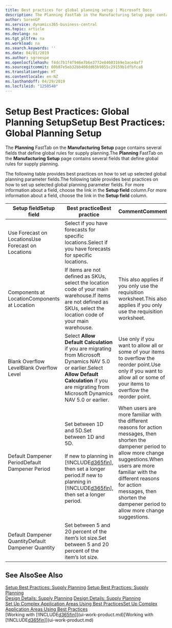 ```yaml
---
title: Best practices for global planning setup | Microsoft Docs
description: The Planning FastTab in the Manufacturing Setup page contains several fields that define global rules for supply planning.
author: SorenGP
ms.service: dynamics365-business-central
ms.topic: article
ms.devlang: na
ms.tgt_pltfrm: na
ms.workload: na
ms.search.keywords: ''
ms.date: 04/01/2019
ms.author: sgroespe
ms.openlocfilehash: f4dc7b1f4f946e7b6e3772e84603169e3ace4af7
ms.sourcegitcommit: 60b87e5eb32bb408dd65b9855c29159b1dfbfca8
ms.translationtype: HT
ms.contentlocale: en-NZ
ms.lasthandoff: 04/29/2019
ms.locfileid: "1250540"
---
```

# <a name="setup-best-practices-global-planning-setup"></a><span data-ttu-id="e0bc1-103">Setup Best Practices: Global Planning Setup</span><span class="sxs-lookup"><span data-stu-id="e0bc1-103">Setup Best Practices: Global Planning Setup</span></span>
<span data-ttu-id="e0bc1-104">The **Planning** FastTab on the **Manufacturing Setup** page contains several fields that define global rules for supply planning.</span><span class="sxs-lookup"><span data-stu-id="e0bc1-104">The **Planning** FastTab on the **Manufacturing Setup** page contains several fields that define global rules for supply planning.</span></span>  

 <span data-ttu-id="e0bc1-105">The following table provides best practices on how to set up selected global planning parameter fields.</span><span class="sxs-lookup"><span data-stu-id="e0bc1-105">The following table provides best practices on how to set up selected global planning parameter fields.</span></span> <span data-ttu-id="e0bc1-106">For more information about a field, choose the link in the **Setup field** column.</span><span class="sxs-lookup"><span data-stu-id="e0bc1-106">For more information about a field, choose the link in the **Setup field** column.</span></span>  

|<span data-ttu-id="e0bc1-107">Setup field</span><span class="sxs-lookup"><span data-stu-id="e0bc1-107">Setup field</span></span>|<span data-ttu-id="e0bc1-108">Best practice</span><span class="sxs-lookup"><span data-stu-id="e0bc1-108">Best practice</span></span>|<span data-ttu-id="e0bc1-109">Comment</span><span class="sxs-lookup"><span data-stu-id="e0bc1-109">Comment</span></span>|  
|-----------------|-------------------|-------------|  
|<span data-ttu-id="e0bc1-110">Use Forecast on Locations</span><span class="sxs-lookup"><span data-stu-id="e0bc1-110">Use Forecast on Locations</span></span>|<span data-ttu-id="e0bc1-111">Select if you have forecasts for specific locations.</span><span class="sxs-lookup"><span data-stu-id="e0bc1-111">Select if you have forecasts for specific locations.</span></span>||  
|<span data-ttu-id="e0bc1-112">Components at Location</span><span class="sxs-lookup"><span data-stu-id="e0bc1-112">Components at Location</span></span>|<span data-ttu-id="e0bc1-113">If items are not defined as SKUs, select the location code of your main warehouse.</span><span class="sxs-lookup"><span data-stu-id="e0bc1-113">If items are not defined as SKUs, select the location code of your main warehouse.</span></span>|<span data-ttu-id="e0bc1-114">This also applies if you only use the requisition worksheet.</span><span class="sxs-lookup"><span data-stu-id="e0bc1-114">This also applies if you only use the requisition worksheet.</span></span>|  
|<span data-ttu-id="e0bc1-115">Blank Overflow Level</span><span class="sxs-lookup"><span data-stu-id="e0bc1-115">Blank Overflow Level</span></span>|<span data-ttu-id="e0bc1-116">Select **Allow Default Calculation** if you are migrating from Microsoft Dynamics NAV 5.0 or earlier.</span><span class="sxs-lookup"><span data-stu-id="e0bc1-116">Select **Allow Default Calculation** if you are migrating from Microsoft Dynamics NAV 5.0 or earlier.</span></span>|<span data-ttu-id="e0bc1-117">Use only if you want to allow all or some of your items to overflow the reorder point.</span><span class="sxs-lookup"><span data-stu-id="e0bc1-117">Use only if you want to allow all or some of your items to overflow the reorder point.</span></span>|  
|<span data-ttu-id="e0bc1-118">Default Dampener Period</span><span class="sxs-lookup"><span data-stu-id="e0bc1-118">Default Dampener Period</span></span>|<span data-ttu-id="e0bc1-119">Set between 1D and 5D.</span><span class="sxs-lookup"><span data-stu-id="e0bc1-119">Set between 1D and 5D.</span></span><br /><br /> <span data-ttu-id="e0bc1-120">If new to planning in [!INCLUDE[d365fin](includes/d365fin_md.md)], then set a longer period.</span><span class="sxs-lookup"><span data-stu-id="e0bc1-120">If new to planning in [!INCLUDE[d365fin](includes/d365fin_md.md)], then set a longer period.</span></span>|<span data-ttu-id="e0bc1-121">When users are more familiar with the different reasons for action messages, then shorten the dampener period to allow more change suggestions.</span><span class="sxs-lookup"><span data-stu-id="e0bc1-121">When users are more familiar with the different reasons for action messages, then shorten the dampener period to allow more change suggestions.</span></span>|  
|<span data-ttu-id="e0bc1-122">Default Dampener Quantity</span><span class="sxs-lookup"><span data-stu-id="e0bc1-122">Default Dampener Quantity</span></span>|<span data-ttu-id="e0bc1-123">Set between 5 and 20 percent of the item’s lot size.</span><span class="sxs-lookup"><span data-stu-id="e0bc1-123">Set between 5 and 20 percent of the item’s lot size.</span></span>||  

## <a name="see-also"></a><span data-ttu-id="e0bc1-124">See Also</span><span class="sxs-lookup"><span data-stu-id="e0bc1-124">See Also</span></span>  
 <span data-ttu-id="e0bc1-125">[Setup Best Practices: Supply Planning](setup-best-practices-supply-planning.md) </span><span class="sxs-lookup"><span data-stu-id="e0bc1-125">[Setup Best Practices: Supply Planning](setup-best-practices-supply-planning.md) </span></span>  
 <span data-ttu-id="e0bc1-126">[Design Details: Supply Planning](design-details-supply-planning.md) </span><span class="sxs-lookup"><span data-stu-id="e0bc1-126">[Design Details: Supply Planning](design-details-supply-planning.md) </span></span>  
 [<span data-ttu-id="e0bc1-127">Set Up Complex Application Areas Using Best Practices</span><span class="sxs-lookup"><span data-stu-id="e0bc1-127">Set Up Complex Application Areas Using Best Practices</span></span>](set-up-complex-application-areas-using-best-practices.md)  
 <span data-ttu-id="e0bc1-128">[Working with [!INCLUDE[d365fin](includes/d365fin_md.md)]](ui-work-product.md)</span><span class="sxs-lookup"><span data-stu-id="e0bc1-128">[Working with [!INCLUDE[d365fin](includes/d365fin_md.md)]](ui-work-product.md)</span></span>
